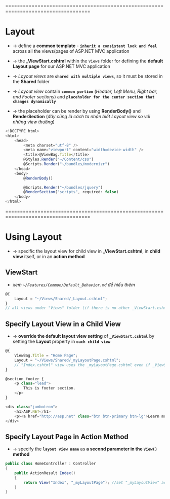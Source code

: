 ===================================================================================
# Layout
* -> define a **common template** - **`inherit a consistent look and feel`** across all the views/pages of ASP.NET MVC application
* -> the **_ViewStart.cshtml** within the `Views` folder for defining the **default Layout page** for our ASP.NET MVC application

* -> _Layout views_ are **`shared with multiple views`**, so it must be stored in the **Shared** folder
* -> _Layout view_ contain **`common portion`** (_Header, Left Menu, Right bar, and Footer sections_) and **`placeholder for the center section that changes dynamically`** 
* -> the placeholder can be render by using **RenderBody()** and **RenderSection** (_đây cũng là cách ta nhận biết Layout view so với những view thường_)

```js - Basic structure of Layout page
<!DOCTYPE html>
<html>
    <head>
        <meta charset="utf-8" />
        <meta name="viewport" content="width=device-width" />
        <title>@ViewBag.Title</title>
        @Styles.Render("~/Content/css")
        @Scripts.Render("~/bundles/modernizr")
    </head>
    <body>
        @RenderBody()

        @Scripts.Render("~/bundles/jquery")
        @RenderSection("scripts", required: false)
    </body>
</html>
```

===================================================================================
# Using Layout
* -> specific the layout view for child view in **_ViewStart.cshtml**, in **child view** itself, or in an **action method**

## ViewStart
* _xem `~/Features/Common/Default_Behavior.md` để hiểu thêm_

```js - ~/Views/_ViewStart.cshtml
@{
    Layout = "~/Views/Shared/_Layout.cshtml";
}
// all views under "Views" folder (if there is no other _ViewStart.cshml) will use the "_Layout.cshtml" as view
```

## Specify Layout View in a Child View
* -> **override the default layout view setting** of **`_ViewStart.cshtml`** by setting the **Layout** property in **`each child view`**

```js - Index.cshtml
@{
    ViewBag.Title = "Home Page";
    Layout = "~/Views/Shared/_myLayoutPage.cshtml";
    // "Index.cshtml" view uses the _myLayoutPage.cshtml even if _ViewStart.cshtml sets the _Layout.cshtml
}

@section footer {
    <p class="lead">
        This is footer section.
    </p>
}

<div class="jumbotron">
    <h1>ASP.NET</h1>
    <p><a href="http://asp.net" class="btn btn-primary btn-lg">Learn more &raquo;</a></p>
</div>
```

## Specify Layout Page in Action Method
* -> specify the **`layout view name`** as **a second parameter in the `View()` method**

```cs
public class HomeController : Controller
{
    public ActionResult Index()
    {
        return View("Index", "_myLayoutPage"); //set "_myLayoutView" as layout view
    }
}
```